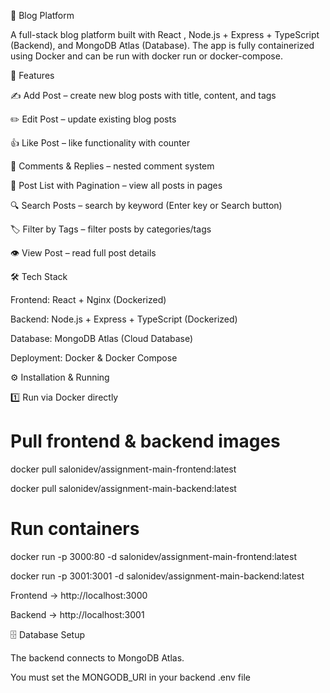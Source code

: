 📝 Blog Platform

A full-stack blog platform built with React , Node.js + Express + TypeScript (Backend), and MongoDB Atlas (Database).
The app is fully containerized using Docker and can be run with docker run or docker-compose.

🚀 Features

✍️ Add Post – create new blog posts with title, content, and tags

✏️ Edit Post – update existing blog posts

👍 Like Post – like functionality with counter

💬 Comments & Replies – nested comment system

📜 Post List with Pagination – view all posts in pages

🔍 Search Posts – search by keyword (Enter key or Search button)

🏷️ Filter by Tags – filter posts by categories/tags

👁️ View Post – read full post details

🛠️ Tech Stack

Frontend: React  + Nginx (Dockerized)

Backend: Node.js + Express + TypeScript (Dockerized)

Database: MongoDB Atlas (Cloud Database)

Deployment: Docker & Docker Compose

⚙️ Installation & Running

1️⃣ Run via Docker directly

# Pull frontend & backend images
docker pull salonidev/assignment-main-frontend:latest

docker pull salonidev/assignment-main-backend:latest

# Run containers
docker run -p 3000:80 -d salonidev/assignment-main-frontend:latest

docker run -p 3001:3001 -d salonidev/assignment-main-backend:latest

Frontend → http://localhost:3000

Backend → http://localhost:3001



🗄️ Database Setup

The backend connects to MongoDB Atlas.

You must set the MONGODB_URI in your backend .env file

